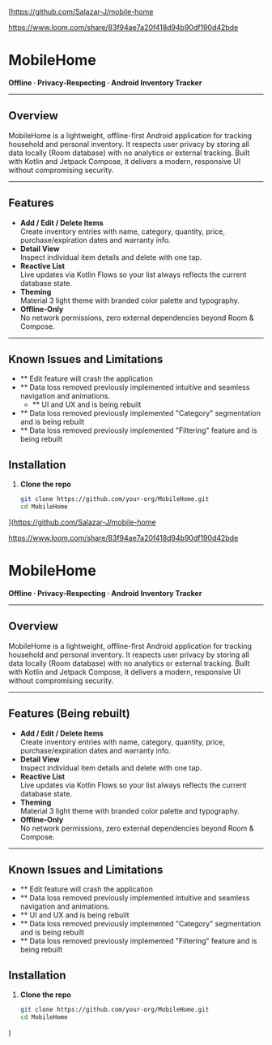 [https://github.com/Salazar-J/mobile-home

https://www.loom.com/share/83f94ae7a20f418d94b90df190d42bde

# MobileHome

**Offline · Privacy-Respecting · Android Inventory Tracker**

---

## Overview

MobileHome is a lightweight, offline-first Android application for tracking household and personal inventory. It respects user privacy by storing all data locally (Room database) with no analytics or external tracking. Built with Kotlin and Jetpack Compose, it delivers a modern, responsive UI without compromising security.

---

## Features

- **Add / Edit / Delete Items**  
  Create inventory entries with name, category, quantity, price, purchase/expiration dates and warranty info.  
- **Detail View**  
  Inspect individual item details and delete with one tap.  
- **Reactive List**  
  Live updates via Kotlin Flows so your list always reflects the current database state.  
- **Theming**  
  Material 3 light theme with branded color palette and typography.  
- **Offline-Only**  
  No network permissions, zero external dependencies beyond Room & Compose.

---

## Known Issues and Limitations

 - ** Edit feature will crash the application
 - ** Data loss removed previously implemented intuitive and seamless navigation and animations.
	- ** UI and UX and is being rebuilt
 - ** Data loss removed previously implemented "Category" segmentation and is being rebuilt
 - ** Data loss removed previously implemented "Filtering" feature and is being rebuilt


## Installation

1. **Clone the repo**  
   ```bash
   git clone https://github.com/your-org/MobileHome.git
   cd MobileHome
](https://github.com/Salazar-J/mobile-home

https://www.loom.com/share/83f94ae7a20f418d94b90df190d42bde

# MobileHome

**Offline · Privacy-Respecting · Android Inventory Tracker**

---

## Overview

MobileHome is a lightweight, offline-first Android application for tracking household and personal inventory. It respects user privacy by storing all data locally (Room database) with no analytics or external tracking. Built with Kotlin and Jetpack Compose, it delivers a modern, responsive UI without compromising security.

---

## Features (Being rebuilt)

- **Add / Edit / Delete Items**  
  Create inventory entries with name, category, quantity, price, purchase/expiration dates and warranty info.  
- **Detail View**  
  Inspect individual item details and delete with one tap.  
- **Reactive List**  
  Live updates via Kotlin Flows so your list always reflects the current database state.  
- **Theming**  
  Material 3 light theme with branded color palette and typography.  
- **Offline-Only**  
  No network permissions, zero external dependencies beyond Room & Compose.

---

## Known Issues and Limitations

 - ** Edit feature will crash the application
 - ** Data loss removed previously implemented intuitive and seamless navigation and animations.
 - ** UI and UX and is being rebuilt
 - ** Data loss removed previously implemented "Category" segmentation and is being rebuilt
 - ** Data loss removed previously implemented "Filtering" feature and is being rebuilt


## Installation

1. **Clone the repo**  
   ```bash
   git clone https://github.com/your-org/MobileHome.git
   cd MobileHome
)

